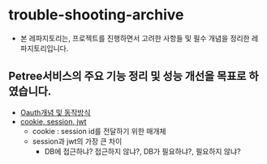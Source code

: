 # trouble-shooting-archive

- 본 레파지토리는, 프로젝트를 진행하면서 고려한 사항들 및 필수 개념을 정리한 레파지토리입니다.

## Petree서비스의 주요 기능 정리 및 성능 개선을 목표로 하였습니다.

- [Oauth개념 및 동작방식](https://github.com/Suxxxxhyun/trouble-shooting-archive/blob/main/oauth(1).md)
- [cookie, session, jwt]()
  - cookie : session id를 전달하기 위한 매개체
  - session과 jwt의 가장 큰 차이
    - DB에 접근하냐? 접근하지 않냐?, DB가 필요하냐?, 필요하지 않냐?